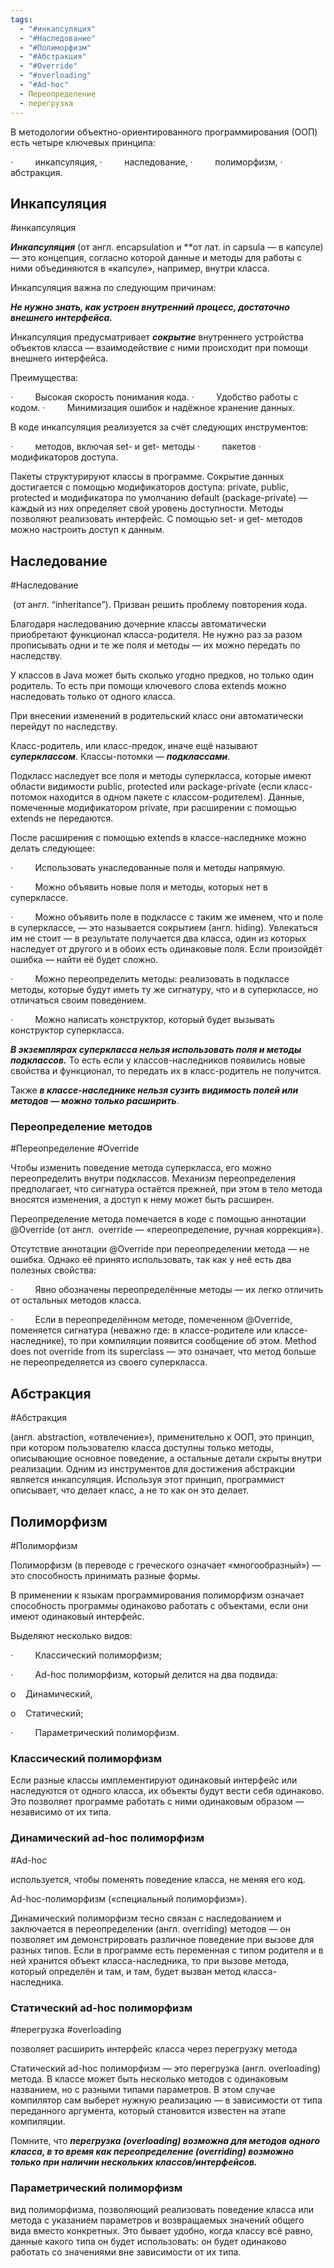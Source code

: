 ```yaml
---
tags:
  - "#инкапсуляция"
  - "#Наследование"
  - "#Полиморфизм"
  - "#Абстракция"
  - "#Override"
  - "#overloading"
  - "#Ad-hoc"
  - Переопределение
  - перегрузка
---
```

В методологии объектно-ориентированного программирования (ООП) есть четыре ключевых принципа:

·         инкапсуляция,
·         наследование,
·         полиморфизм,
·         абстракция.

## Инкапсуляция

#инкапсуляция

**_Инкапсуляция_** (от англ. encapsulation и **от лат. in capsula — в капсуле) — это концепция, согласно которой данные и методы для работы с ними объединяются в «капсуле», например, внутри класса.

Инкапсуляция важна по следующим причинам:

**_Не нужно знать, как устроен внутренний процесс, достаточно внешнего интерфейса._**

Инкапсуляция предусматривает **_сокрытие_** внутреннего устройства объектов класса — взаимодействие с ними происходит при помощи внешнего интерфейса.

Преимущества:

·         Высокая скорость понимания кода.
·         Удобство работы с кодом.
·         Минимизация ошибок и надёжное хранение данных.

В коде инкапсуляция реализуется за счёт следующих инструментов:

·         методов, включая set- и get- методы
·         пакетов
·         модификаторов доступа.

Пакеты структурируют классы в программе. Сокрытие данных достигается с помощью модификаторов доступа: private, public, protected и модификатора по умолчанию default (package-private) — каждый из них определяет свой уровень доступности. Методы позволяют реализовать интерфейс. С помощью set- и get- методов можно настроить доступ к данным.

## Наследование

#Наследование

 (от англ. “inheritance”). Призван решить проблему повторения кода.

Благодаря наследованию дочерние классы автоматически приобретают функционал класса-родителя. Не нужно раз за разом прописывать одни и те же поля и методы — их можно передать по наследству.

У классов в Java может быть сколько угодно предков, но только один родитель. То есть при помощи ключевого слова extends можно наследовать только от одного класса.

При внесении изменений в родительский класс они автоматически перейдут по наследству.

Класс-родитель, или класс-предок, иначе ещё называют **_суперклассом_**. Классы-потомки — **_подклассами_**.

Подкласс наследует все поля и методы суперкласса, которые имеют области видимости public, protected или package-private (если класс-потомок находится в одном пакете с классом-родителем). Данные, помеченные модификатором private, при расширении с помощью extends не передаются.

После расширения с помощью extends в классе-наследнике можно делать следующее:

·         Использовать унаследованные поля и методы напрямую.

·         Можно объявить новые поля и методы, которых нет в суперклассе.

·         Можно объявить поле в подклассе с таким же именем, что и поле в суперклассе, — это называется сокрытием (англ. hiding). Увлекаться им не стоит — в результате получается два класса, один из которых наследует от другого и в обоих есть одинаковые поля. Если произойдёт ошибка — найти её будет сложно.

·         Можно переопределить методы: реализовать в подклассе методы, которые будут иметь ту же сигнатуру, что и в суперклассе, но отличаться своим поведением.

·         Можно написать конструктор, который будет вызывать конструктор суперкласса.

**_В экземплярах суперкласса нельзя использовать поля и методы подклассов._** То есть если у классов-наследников появились новые свойства и функционал, то передать их в класс-родитель не получится.

Также **_в классе-наследнике нельзя сузить видимость полей или методов — можно только расширить_**.

### Переопределение методов

#Переопределение #Override

Чтобы изменить поведение метода суперкласса, его можно переопределить внутри подклассов. Механизм переопределения предполагает, что сигнатура остаётся прежней, при этом в тело метода вносятся изменения, а доступ к нему может быть расширен.

Переопределение метода помечается в коде с помощью аннотации @Override (от англ.  override — «переопределение, ручная коррекция»).

Отсутствие аннотации @Override при переопределении метода — не ошибка. Однако её принято использовать, так как у неё есть два полезных свойства:

·         Явно обозначены переопределённые методы — их легко отличить от остальных методов класса.

·         Если в переопределённом методе, помеченном @Override, поменяется сигнатура (неважно где: в классе-родителе или классе-наследнике), то при компиляции появится сообщение об этом. Method does not override from its superclass — это означает, что метод больше не переопределяется из своего суперкласса.

## Абстракция

#Абстракция

(англ. abstraction, «отвлечение»), применительно к ООП, это принцип, при котором пользователю класса доступны только методы, описывающие основное поведение, а остальные детали скрыты внутри реализации. Одним из инструментов для достижения абстракции является инкапсуляция. Используя этот принцип, программист описывает, что делает класс, а не то как он это делает.

## Полиморфизм

#Полиморфизм

Полиморфизм (в переводе с греческого означает «многообразный») — это способность принимать разные формы.

В применении к языкам программирования полиморфизм означает способность программы одинаково работать с объектами, если они имеют одинаковый интерфейс.

Выделяют несколько видов:

·         Классический полиморфизм;

·         Ad-hoc полиморфизм, который делится на два подвида:

o    Динамический,

o    Статический;

·         Параметрический полиморфизм.

### Классический полиморфизм

Если разные классы имплементируют одинаковый интерфейс или наследуются от одного класса, их объекты будут вести себя одинаково. Это позволяет программе работать с ними одинаковым образом — независимо от их типа.

### Динамический ad-hoc полиморфизм

#Ad-hoc

используется, чтобы поменять поведение класса, не меняя его код.

Ad-hoc-полиморфизм («специальный полиморфизм»).

Динамический полиморфизм тесно связан с наследованием и заключается в переопределении (англ. overriding) методов — он позволяет им демонстрировать различное поведение при вызове для разных типов. Если в программе есть переменная с типом родителя и в ней хранится объект класса-наследника, то при вызове метода, который определён и там, и там, будет вызван метод класса-наследника.

### Статический ad-hoc полиморфизм

#перегрузка  #overloading

позволяет расширить интерфейс класса через перегрузку метода

Статический ad-hoc полиморфизм — это перегрузка (англ. overloading) метода. В классе может быть несколько методов с одинаковым названием, но с разными типами параметров. В этом случае компилятор сам выберет нужную реализацию — в зависимости от типа переданного аргумента, который становится известен на этапе компиляции.

Помните, что **_перегрузка (overloading) возможна для методов одного класса, в то время как переопределение (overriding) возможно только при наличии нескольких классов/интерфейсов._**

### Параметрический полиморфизм

вид полиморфизма, позволяющий реализовать поведение класса или метода с указанием параметров и возвращаемых значений общего вида вместо конкретных. Это бывает удобно, когда классу всё равно, данные какого типа он будет использовать: он будет одинаково работать со значениями вне зависимости от их типа.